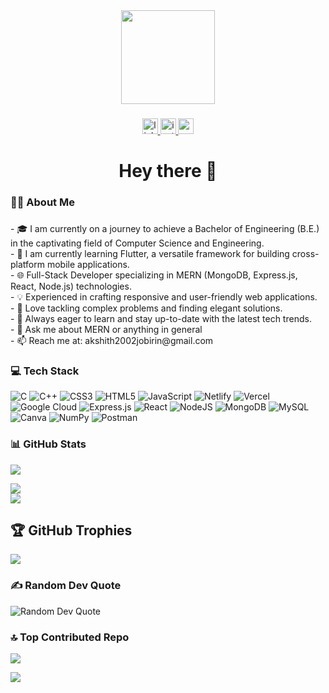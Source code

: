 <div align="center">
  <img height="150" src="https://camo.githubusercontent.com/62da68eb62b1e5f175f7d1f0191dd89a653d7908feb22d37d4a0ab07365d6791/68747470733a2f2f6d656469612e67697068792e636f6d2f6d656469612f4d3967624264396e6244724f5475314d71782f67697068792e676966"  />
</div>

###
 


###

<div align="center">
  <a href="https://www.linkedin.com/in/akshith-jobirin-s-365503201/" target="_blank">
    <img src="https://img.shields.io/static/v1?message=LinkedIn&logo=linkedin&label=&color=0077B5&logoColor=white&labelColor=&style=for-the-badge" height="25" alt="linkedin logo"  />
  </a>
  <a href="https://instagram.com/scrapz_07" target="_blank">
    <img src="https://img.shields.io/static/v1?message=Instagram&logo=instagram&label=&color=E4405F&logoColor=white&labelColor=&style=for-the-badge" height="25" alt="instagram logo"  />
  </a>
  <a href="akshith2002jobirin@gmail.com" target="_blank">
    <img src="https://img.shields.io/static/v1?message=Gmail&logo=gmail&label=&color=D14836&logoColor=white&labelColor=&style=for-the-badge" height="25" alt="gmail logo"  />
  </a>
</div>



###

<h1 align="center">Hey there 👋</h1>

###

<h3 align="left">👩‍💻  About Me</h3>

###

<p align="left">
  - 🎓 I am currently on a journey to achieve a Bachelor of Engineering (B.E.) in the captivating field of Computer Science and Engineering.<br>
  - 🚀 I am currently learning Flutter, a versatile framework for building cross-platform mobile applications.<br>
  - 🌐 Full-Stack Developer specializing in MERN (MongoDB, Express.js, React, Node.js) technologies.<br>
  - 💡 Experienced in crafting responsive and user-friendly web applications.<br>
  - 🧩 Love tackling complex problems and finding elegant solutions.<br>
  - 🌱 Always eager to learn and stay up-to-date with the latest tech trends.<br>
  - 💬 Ask me about MERN or anything in general <br>
  - 📫 Reach me at: akshith2002jobirin@gmail.com


###



### 💻 Tech Stack
![C](https://img.shields.io/badge/C-%2300599C.svg?style=for-the-badge&logo=c&logoColor=white)
![C++](https://img.shields.io/badge/C++-%2300599C.svg?style=for-the-badge&logo=c%2B%2B&logoColor=white)
![CSS3](https://img.shields.io/badge/CSS3-%231572B6.svg?style=for-the-badge&logo=css3&logoColor=white)
![HTML5](https://img.shields.io/badge/HTML5-%23E34F26.svg?style=for-the-badge&logo=html5&logoColor=white)
![JavaScript](https://img.shields.io/badge/JavaScript-%23323330.svg?style=for-the-badge&logo=javascript&logoColor=%23F7DF1E)
![Netlify](https://img.shields.io/badge/Netlify-%23000000.svg?style=for-the-badge&logo=netlify&logoColor=#00C7B7)
![Vercel](https://img.shields.io/badge/Vercel-%23000000.svg?style=for-the-badge&logo=vercel&logoColor=white)
![Google Cloud](https://img.shields.io/badge/Google%20Cloud-%234285F4.svg?style=for-the-badge&logo=google-cloud&logoColor=white)
![Express.js](https://img.shields.io/badge/Express.js-%23404d59.svg?style=for-the-badge&logo=express&logoColor=%2361DAFB)
![React](https://img.shields.io/badge/React-%2320232a.svg?style=for-the-badge&logo=react&logoColor=%2361DAFB)
![NodeJS](https://img.shields.io/badge/Node.js-6DA55F?style=for-the-badge&logo=node.js&logoColor=white)
![MongoDB](https://img.shields.io/badge/MongoDB-%234ea94b.svg?style=for-the-badge&logo=mongodb&logoColor=white)
![MySQL](https://img.shields.io/badge/MySQL-%2300f.svg?style=for-the-badge&logo=mysql&logoColor=white)
![Canva](https://img.shields.io/badge/Canva-%2300C4CC.svg?style=for-the-badge&logo=Canva&logoColor=white)
![NumPy](https://img.shields.io/badge/NumPy-%23013243.svg?style=for-the-badge&logo=numpy&logoColor=white)
![Postman](https://img.shields.io/badge/Postman-FF6C37?style=for-the-badge&logo=postman&logoColor=white)

### 📊 GitHub Stats

![](https://github-readme-stats.vercel.app/api?username=akshith-07&theme=blue-green&hide_border=false&include_all_commits=false&count_private=false)<br/>

![](https://github-readme-streak-stats.herokuapp.com/?user=akshith-07&theme=blue-green&hide_border=false)<br/>
![](https://github-readme-stats.vercel.app/api/top-langs/?username=akshith-07&theme=blue-green&hide_border=false&include_all_commits=false&count_private=false&layout=compact)

## 🏆 GitHub Trophies
![](https://github-profile-trophy.vercel.app/?username=akshith-07&theme=dracula&no-frame=false&no-bg=true&margin-w=4)

### ✍️ Random Dev Quote
![Random Dev Quote](https://quotes-github-readme.vercel.app/api?type=horizontal&theme=radical)

### 🔝 Top Contributed Repo
![](https://github-contributor-stats.vercel.app/api?username=akshith-07&limit=5&theme=tokyonight&combine_all_yearly_contributions=true)




[![](https://visitcount.itsvg.in/api?id=akshith-07&icon=0&color=1)](https://visitcount.itsvg.in)


